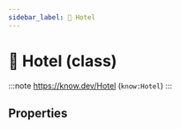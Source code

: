 ```yaml
---
sidebar_label: 🏨 Hotel
---
```


# 🏨 Hotel (class)

:::note
https://know.dev/Hotel
(`know:Hotel`)
:::

## Properties
